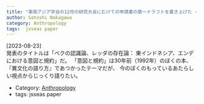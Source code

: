```yaml
---
title: "東南アジア学会の12月の研究大会にむけての申請書の第一ドラフトを書き上げた ---いつもの通りか「鬼面ひとを驚かす」類のタイトルです "
author: Satoshi Nakagawa
category: Anthropology
tags:  jsseas paper
---
```


[2023-08-23]  
 発表のタイトルは「ベクの認識論、レッダの存在論：
東インドネシア、エンデにおける意図と規約」だ。
「意図と規約」は30年前（1992年）のぼくの本、
『異文化の語り方』であつかったテーマだが、
今のぼくのもっているあたらしい視点からじっくり語りたい。

- Category: [Anthropology](categories.html#Anthropology)
- tags:  jsseas paper
